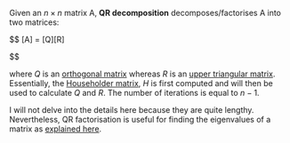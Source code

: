 Given an $n \times n$ matrix A, **QR decomposition** decomposes/factorises A into two matrices:

$$
[A] = [Q][R]

$$

where $Q$ is an [orthogonal matrix](https://en.wikipedia.org/wiki/Orthogonal_matrix) whereas $R$ is an [upper triangular matrix](https://en.wikipedia.org/wiki/Triangular_matrix). Essentially, the [Householder matrix](https://en.wikipedia.org/wiki/Householder_transformation#Householder_matrix), $H$ is first computed and will then be used to calculate $Q$ and $R$. The number of iterations is equal to $n-1$.

I will not delve into the details here because they are quite lengthy. Nevertheless, QR factorisation is useful for finding the eigenvalues of a matrix as [explained here](https://en.wikipedia.org/wiki/QR_algorithm).

